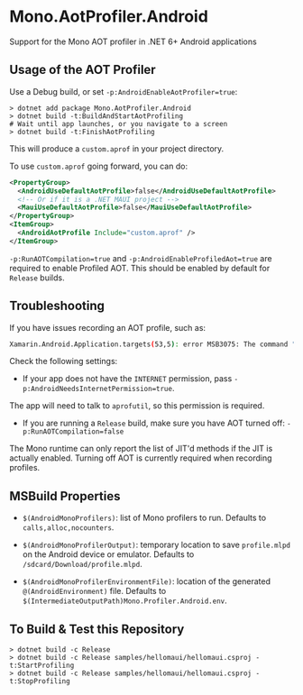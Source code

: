 # Mono.AotProfiler.Android

Support for the Mono AOT profiler in .NET 6+ Android applications

## Usage of the AOT Profiler

Use a Debug build, or set `-p:AndroidEnableAotProfiler=true`:

```dotnetcli
> dotnet add package Mono.AotProfiler.Android
> dotnet build -t:BuildAndStartAotProfiling
# Wait until app launches, or you navigate to a screen
> dotnet build -t:FinishAotProfiling
```

This will produce a `custom.aprof` in your project directory.

To use `custom.aprof` going forward, you can do:

```xml
<PropertyGroup>
  <AndroidUseDefaultAotProfile>false</AndroidUseDefaultAotProfile>
  <!-- Or if it is a .NET MAUI project -->
  <MauiUseDefaultAotProfile>false</MauiUseDefaultAotProfile>
</PropertyGroup>
<ItemGroup>
  <AndroidAotProfile Include="custom.aprof" />
</ItemGroup>
```

`-p:RunAOTCompilation=true` and `-p:AndroidEnableProfiledAot=true` are
required to enable Profiled AOT. This should be enabled by default
for `Release` builds.

## Troubleshooting

If you have issues recording an AOT profile, such as:

```sh
Xamarin.Android.Application.targets(53,5): error MSB3075: The command ""aprofutil" -s -v -p 9999 -o "custom.aprof"" exited with code 5. Please verify that you have sufficient rights to run this command.
```

Check the following settings:

* If your app does not have the `INTERNET` permission, pass `-p:AndroidNeedsInternetPermission=true`.

The app will need to talk to `aprofutil`, so this permission is required.

* If you are running a `Release` build, make sure you have AOT turned off: `-p:RunAOTCompilation=false` 

The Mono runtime can only report the list of JIT'd methods if the JIT is actually enabled. Turning off AOT is currently required when recording profiles.

## MSBuild Properties

* `$(AndroidMonoProfilers)`: list of Mono profilers to run. Defaults
  to `calls,alloc,nocounters`.

* `$(AndroidMonoProfilerOutput)`: temporary location to save
  `profile.mlpd` on the Android device or emulator. Defaults to
  `/sdcard/Download/profile.mlpd`.

* `$(AndroidMonoProfilerEnvironmentFile)`: location of the generated
  `@(AndroidEnvironment)` file. Defaults to
  `$(IntermediateOutputPath)Mono.Profiler.Android.env`.

## To Build & Test this Repository

```dotnetcli
> dotnet build -c Release
> dotnet build -c Release samples/hellomaui/hellomaui.csproj -t:StartProfiling
> dotnet build -c Release samples/hellomaui/hellomaui.csproj -t:StopProfiling
```
